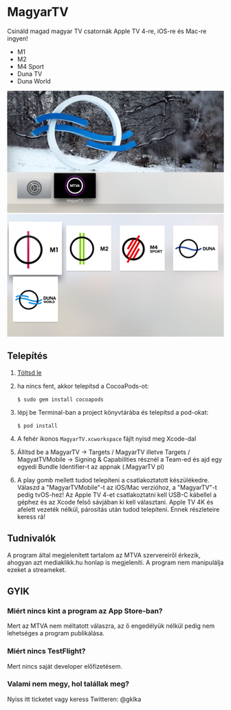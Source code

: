 # MagyarTV

Csináld magad magyar TV csatornák Apple TV 4-re, iOS-re és Mac-re ingyen!

* M1
* M2
* M4 Sport
* Duna TV
* Duna World

![Menü](Doc/1.png)
![Belső képernyő](Doc/2.png)

## Telepítés

1. [Töltsd le](https://github.com/gklka/MagyarTV/archive/master.zip)
2. ha nincs fent, akkor telepítsd a CocoaPods-ot:

	```
	$ sudo gem install cocoapods
	```

3. lépj be Terminal-ban a project könyvtárába és telepítsd a pod-okat:

	```
	$ pod install
	```

4. A fehér ikonos `MagyarTV.xcworkspace` fájlt nyisd meg Xcode-dal

5. Állítsd be a MagyarTV → Targets / MagyarTV illetve Targets / MagyatTVMobile → Signing & Capabilities résznél a Team-ed és ajd egy egyedi Bundle Identifier-t az appnak (<tedomained>.MagyarTV pl)

6. A play gomb mellett tudod telepíteni a csatlakoztatott készülékedre. Válaszd a "MagyarTVMobile"-t az iOS/Mac verzióhoz, a "MagyarTV"-t pedig tvOS-hez! Az Apple TV 4-et csatlakoztatni kell USB-C kábellel a géphez és az Xcode felső sávjában ki kell választani. Apple TV 4K és afelett vezeték nélkül, párosítás után tudod telepíteni. Ennek részleteire keress rá!

## Tudnivalók

A program által megjelenített tartalom az MTVA szervereiről érkezik, ahogyan azt mediaklikk.hu honlap is megjeleníti. A program nem manipulálja ezeket a streameket.

## GYIK

### Miért nincs kint a program az App Store-ban?

Mert az MTVA nem méltatott válaszra, az ő engedélyük nélkül pedig nem lehetséges a program publikálása.

### Miért nincs TestFlight?

Mert nincs saját developer előfizetésem.

### Valami nem megy, hol talállak meg?

Nyiss itt ticketet vagy keress Twitteren: @gklka

